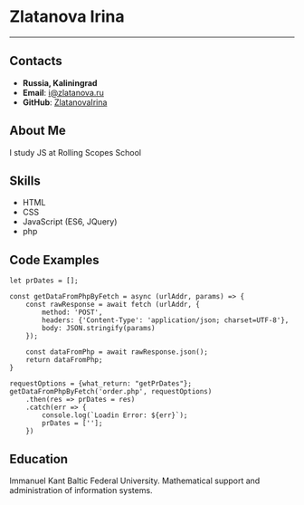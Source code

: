 # Zlatanova Irina
********************
## Contacts
* __Russia, Kaliningrad__
* __Email__: i@zlatanova.ru
* __GitHub__: [ZlatanovaIrina](https://github.com/ZlatanovaIrina "Zlatanova Irina GitHub") 

## About Me
I study JS at Rolling Scopes School

## Skills
* HTML
* CSS
* JavaScript (ES6, JQuery)
* php

## Code Examples
```
let prDates = [];

const getDataFromPhpByFetch = async (urlAddr, params) => {
    const rawResponse = await fetch (urlAddr, {
        method: 'POST',
        headers: {'Content-Type': 'application/json; charset=UTF-8'},
        body: JSON.stringify(params)
    });

    const dataFromPhp = await rawResponse.json();
    return dataFromPhp;
}

requestOptions = {what_return: "getPrDates"};
getDataFromPhpByFetch('order.php', requestOptions)
    .then(res => prDates = res)
    .catch(err => {
        console.log(`Loadin Error: ${err}`);
        prDates = [''];
    })

```

## Education
Immanuel Kant Baltic Federal University.
Mathematical support and administration of information systems.
